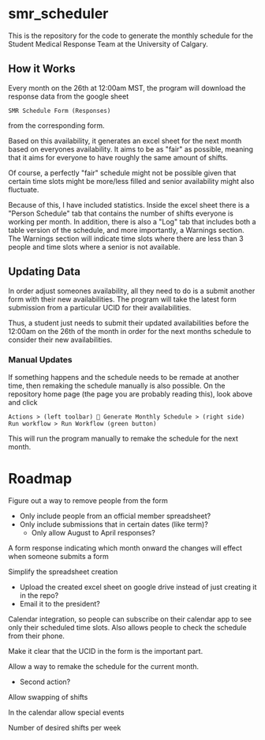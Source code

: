 # smr_scheduler
This is the repository for the code to generate the monthly schedule for the Student Medical Response Team at the University of Calgary.
## How it Works
Every month on the 26th at 12:00am MST, the program will download the response data from the google sheet
```
SMR Schedule Form (Responses)
```
from the corresponding form.

Based on this availability, it generates an excel sheet for the next month based on everyones availability. It aims to be as "fair" as possible, meaning that it aims for everyone to have roughly the same amount of shifts.

Of course, a perfectly "fair" schedule might not be possible given that certain time slots might be more/less filled and senior availability might also fluctuate.

Because of this, I have included statistics. Inside the excel sheet there is a "Person Schedule" tab that contains the number of shifts everyone is working per month. In addition, there is also a "Log" tab that includes both a table version of the schedule, and more importantly, a Warnings section. The Warnings section will indicate time slots where there are less than 3 people and time slots where a senior is not available.
## Updating Data
In order adjust someones availability, all they need to do is a submit another form with their new availabilities. The program will take the latest form submission from a particular UCID for their availabilities.

Thus, a student just needs to submit their updated availabilities before the 12:00am on the 26th of the month in order for the next months schedule to consider their new availabilities.
### Manual Updates
If something happens and the schedule needs to be remade at another time, then remaking the schedule manually is also possible. On the repository home page (the page you are probably reading this), look above and click
```
Actions > (left toolbar) 📅 Generate Monthly Schedule > (right side) Run workflow > Run Workflow (green button)
```
This will run the program manually to remake the schedule for the next month.
# Roadmap
Figure out a way to remove people from the form
- Only include people from an official member spreadsheet?
- Only include submissions that in certain dates (like term)?
  - Only allow August to April responses?

A form response indicating which month onward the changes will effect when someone submits a form

Simplify the spreadsheet creation
- Upload the created excel sheet on google drive instead of just creating it in the repo?
- Email it to the president?

Calendar integration, so people can subscribe on their calendar app to see only their scheduled time slots. Also allows people to check the schedule from their phone.

Make it clear that the UCID in the form is the important part.

Allow a way to remake the schedule for the current month.
- Second action?

Allow swapping of shifts

In the calendar allow special events

Number of desired shifts per week
